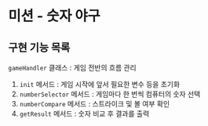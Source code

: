 # 미션 - 숫자 야구

## 구현 기능 목록

`gameHandler` 클래스 : 게임 전반의 흐름 관리
  1. `init` 메서드 : 게임 시작에 앞서 필요한 변수 등을 초기화
  2. `numberSelector` 메서드 : 게임마다 한 번씩 컴퓨터의 숫자 선택
  3. `numberCompare` 메서드 : 스트라이크 및 볼 여부 확인
  4. `getResult` 메서드 : 숫자 비교 후 결과를 출력